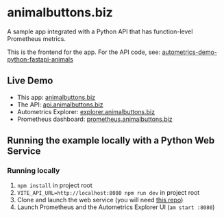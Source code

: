 # animalbuttons.biz

A sample app integrated with a Python API that has function-level Prometheus metrics.

This is the frontend for the app. For the API code, see: [autometrics-demo-python-fastapi-animals](https://github.com/autometrics-dev/autometrics-demo-python-fastapi-animals/tree/pyconuk)


## Live Demo

- This app: [animalbuttons.biz](https://animalbuttons.biz)
- The API: [api.animalbuttons.biz](https://api.animalbuttons.biz)
- Autometrics Explorer: [explorer.animalbuttons.biz](https://explorer.animalbuttons.biz)
- Prometheus dashboard: [prometheus.animalbuttons.biz](https://prometheus.animalbuttons.biz)

## Running the example locally with a Python Web Service

### Running locally

1. `npm install` in project root
2. `VITE_API_URL=http://localhost:8080 npm run dev` in project root
3. Clone and launch the web service (you will need [this repo](https://github.com/autometrics-dev/autometrics-demo-python-fastapi-animals/tree/pyconuk))
4. Launch Prometheus and the Autometrics Explorer UI (`am start :8080`)



